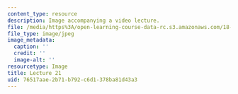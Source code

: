```yaml
---
content_type: resource
description: Image accompanying a video lecture.
file: /media/https%3A/open-learning-course-data-rc.s3.amazonaws.com/18-01-single-variable-calculus-fall-2006/76517aae2b71b792c6d1378ba81d43a3_lec21.jpg
file_type: image/jpeg
image_metadata:
  caption: ''
  credit: ''
  image-alt: ''
resourcetype: Image
title: Lecture 21
uid: 76517aae-2b71-b792-c6d1-378ba81d43a3
---
```

